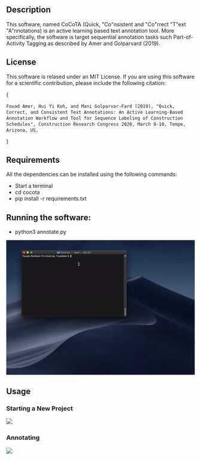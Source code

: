 
## **Description**
This software, named CoCoTA (Quick, "Co"nsistent and "Co"rrect "T"ext "A"nnotations) is an active learning based text annotation tool. More specifically, the software is target sequential annotation tasks such Part-of-Activity Tagging as described by Amer and Golparvard (2019).

## **License**
This software is relased under an MIT License. If you are using this software for a scientific contribution, please include the following citation:

{

	Fouad Amer, Hui Yi Koh, and Mani Golparvar-Fard (2019), "Quick, Correct, and Consistent Text Annotations: An Active Learning-Based Annotation Workflow and Tool for Sequence Labeling of Construction Schedules", Construction Research Congress 2020, March 8-10, Tempe, Arizona, US.

} 

## **Requirements**

All the dependencies can be installed using the following commands:
- Start a terminal
- cd cocota
- pip install -r requirements.txt

## **Running the software**:
- python3 annotate.py

![](https://github.com/fouadAmer/CoCoTA_/blob/master/guide_visuals/starting.gif)

## **Usage**
### Starting a New Project
![](https://github.com/fouadAmer/CoCoTA_/blob/master/guide_visuals/new_project.gif)

### Annotating
![](https://github.com/fouadAmer/CoCoTA_/blob/master/guide_visuals/annotation.gif)
